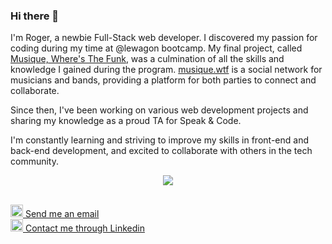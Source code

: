 ### Hi there 👋
I'm Roger, a newbie Full-Stack web developer. I discovered my passion for coding during my time at @lewagon bootcamp.
My final project, called [Musique, Where's The Funk](https://github.com/OmaryMahboob/le-musique-project), was a culmination of all the skills and knowledge I gained during the program. [musique.wtf](https://www.musique.wtf) is a social network for musicians and bands, providing a platform for both parties to connect and collaborate.

Since then, I've been working on various web development projects and sharing my knowledge as a proud TA for Speak & Code.

I'm constantly learning and striving to improve my skills in front-end and back-end development, and excited to collaborate with others in the tech community.

<p align="center">
  <a href="#">
    <img src="https://skillicons.dev/icons?i=rails,ruby,html,css,js" />
  </a>
</p>
<br>
<a href="mailto:roger.silva@live.cl" >
  <img src="https://user-images.githubusercontent.com/117030484/234676614-0509bf6c-f8e3-4653-83dc-a01353701da0.png" height="20px" />
  <span>Send me an email</span>
</a>
<br>
<a href="https://www.linkedin.com/in/rog-silva/">
  <img src="https://user-images.githubusercontent.com/117030484/234676223-a741aa77-c58a-4833-928b-d4b7593dfb28.png" height="20px" />
  <span">Contact me through Linkedin</span>
</a>

